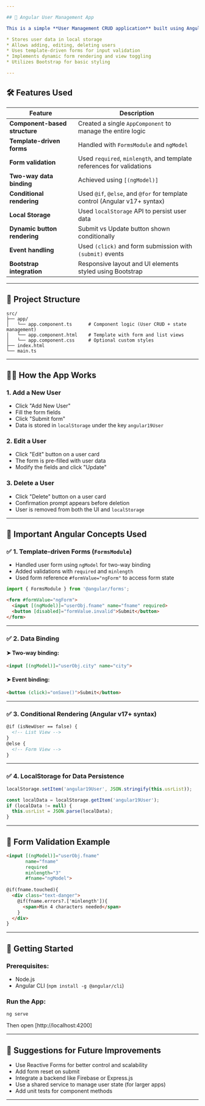 ```yaml
---

## 📘 Angular User Management App

This is a simple **User Management CRUD application** built using Angular that:

* Stores user data in local storage
* Allows adding, editing, deleting users
* Uses template-driven forms for input validation
* Implements dynamic form rendering and view toggling
* Utilizes Bootstrap for basic styling

---
```


## 🛠 Features Used

| Feature                       | Description                                                                |
| ----------------------------- | -------------------------------------------------------------------------- |
| **Component-based structure** | Created a single `AppComponent` to manage the entire logic                 |
| **Template-driven forms**     | Handled with `FormsModule` and `ngModel`                                   |
| **Form validation**           | Used `required`, `minlength`, and template references for validations      |
| **Two-way data binding**      | Achieved using `[(ngModel)]`                                               |
| **Conditional rendering**     | Used `@if`, `@else`, and `@for` for template control (Angular v17+ syntax) |
| **Local Storage**             | Used `localStorage` API to persist user data                               |
| **Dynamic button rendering**  | Submit vs Update button shown conditionally                                |
| **Event handling**            | Used `(click)` and form submission with `(submit)` events                  |
| **Bootstrap integration**     | Responsive layout and UI elements styled using Bootstrap                   |

---

## 📂 Project Structure

```
src/
├── app/
│   └── app.component.ts      # Component logic (User CRUD + state management)
│   └── app.component.html    # Template with form and list views
│   └── app.component.css     # Optional custom styles
├── index.html
└── main.ts
```

---

## 👨‍💻 How the App Works

### 1. **Add a New User**

* Click "Add New User"
* Fill the form fields
* Click "Submit form"
* Data is stored in `localStorage` under the key `angular19User`

### 2. **Edit a User**

* Click "Edit" button on a user card
* The form is pre-filled with user data
* Modify the fields and click "Update"

### 3. **Delete a User**

* Click "Delete" button on a user card
* Confirmation prompt appears before deletion
* User is removed from both the UI and `localStorage`

---

## 🧠 Important Angular Concepts Used

### ✅ 1. Template-driven Forms (`FormsModule`)

* Handled user form using `ngModel` for two-way binding
* Added validations with `required` and `minlength`
* Used form reference `#formValue="ngForm"` to access form state

```ts
import { FormsModule } from '@angular/forms';
```

```html
<form #formValue="ngForm">
  <input [(ngModel)]="userObj.fname" name="fname" required>
  <button [disabled]="formValue.invalid">Submit</button>
</form>
```

---

### ✅ 2. Data Binding

#### ➤ Two-way binding:

```html
<input [(ngModel)]="userObj.city" name="city">
```

#### ➤ Event binding:

```html
<button (click)="onSave()">Submit</button>
```

---

### ✅ 3. Conditional Rendering (Angular v17+ syntax)

```html
@if (isNewUser == false) {
  <!-- List View -->
}
@else {
  <!-- Form View -->
}
```

---

### ✅ 4. LocalStorage for Data Persistence

```ts
localStorage.setItem('angular19User', JSON.stringify(this.usrList));
```

```ts
const localData = localStorage.getItem('angular19User');
if (localData != null) {
  this.usrList = JSON.parse(localData);
}
```

---

## 🧪 Form Validation Example

```html
<input [(ngModel)]="userObj.fname"
       name="fname"
       required
       minlength="3"
       #fname="ngModel">
       
@if(fname.touched){
  <div class="text-danger">
    @if(fname.errors?.['minlength']){
      <span>Min 4 characters needed</span>
    }
  </div>
}
```

---

## 🚀 Getting Started

### Prerequisites:

* Node.js
* Angular CLI (`npm install -g @angular/cli`)

### Run the App:

```
ng serve
```

Then open [http://localhost:4200]

---

## 📌 Suggestions for Future Improvements

* Use Reactive Forms for better control and scalability
* Add form reset on submit
* Integrate a backend like Firebase or Express.js
* Use a shared service to manage user state (for larger apps)
* Add unit tests for component methods

---
